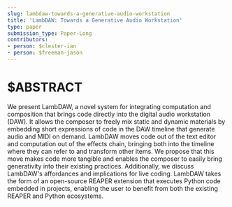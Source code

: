 ```yaml
---
slug: lambdaw-towards-a-generative-audio-workstation
title: 'LambDAW: Towards a Generative Audio Workstation'
type: paper
submission_type: Paper-Long
contributors:
- person: $clester-ian
- person: $freeman-jason
---
```


# $ABSTRACT

We present LambDAW, a novel system for integrating computation and
composition that brings code directly into the digital audio workstation
(DAW). It allows the composer to freely mix static and dynamic materials
by embedding short expressions of code in the DAW timeline that generate
audio and MIDI on demand. LambDAW moves code out of the text editor and
computation out of the effects chain, bringing both into the timeline
where they can refer to and transform other items. We propose that this
move makes code more tangible and enables the composer to easily bring
generativity into their existing practices. Additionally, we discuss
LambDAW's affordances and implications for live coding. LambDAW takes
the form of an open-source REAPER extension that executes Python code
embedded in projects, enabling the user to benefit from both the
existing REAPER and Python ecosystems.
